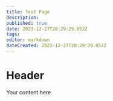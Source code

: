 ```yaml
---
title: Test Page
description: 
published: true
date: 2023-12-27T20:29:29.052Z
tags: 
editor: markdown
dateCreated: 2023-12-27T20:29:29.052Z
---
```


# Header
Your content here